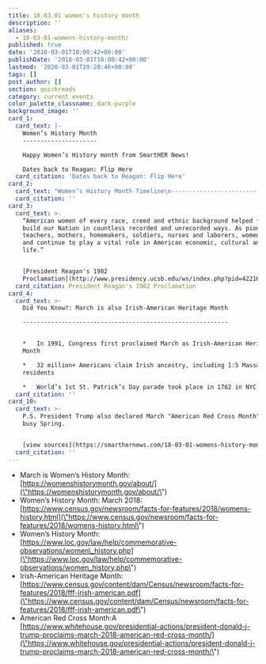 ```yaml
---
title: 18.03.01 women's history month
description: ''
aliases:
  - 18-03-01-womens-history-month/
published: true
date: '2018-03-01T10:00:42+00:00'
publishDate: '2018-03-01T10:00:42+00:00'
lastmod: '2020-03-01T19:20:46+00:00'
tags: []
post_author: []
section: quickreads
category: current events
color_palette_classname: dark-purple
background_image: ''
card_1:
  card_text: |-
    Women’s History Month
    ---------------------

    Happy Women’s History month from SmartHER News!

    Dates back to Reagan: Flip Here
  card_citation: 'Dates back to Reagan: Flip Here'
card_2:
  card_text: "Women’s History Month Timeline\n------------------------------\n\n**1981:** Congress 1st established _Women’s History Week_\_(for 1982).\n\n**1987:** Congress 1st established Women’s History Month\n\n**Since 1995:** Every President issued annual proclamations designating March Women’s History Month"
  card_citation: ''
card_3:
  card_text: >-
    “American women of every race, creed and ethnic background helped found and
    build our Nation in countless recorded and unrecorded ways. As pioneers,
    teachers, mothers, homemakers, soldiers, nurses and laborers, women played
    and continue to play a vital role in American economic, cultural and social
    life.”


    [President Reagan's 1982
    Proclamation](http://www.presidency.ucsb.edu/ws/index.php?pid=42216)
  card_citation: President Reagan's 1982 Proclamation
card_4:
  card_text: >-
    Did You Know?: March is also Irish-American Heritage Month

    ----------------------------------------------------------


    *   In 1991, Congress first proclaimed March as Irish-American Heritage
    Month

    *   32 million+ Americans claim Irish ancestry, including 1:5 Massachusetts
    residents

    *   World’s 1st St. Patrick’s Day parade took place in 1762 in NYC
  card_citation: ''
card_10:
  card_text: >-
    P.S. President Trump also declared March "American Red Cross Month" - It's a
    busy Spring.


    [view sources](https://smarthernews.com/18-03-01-womens-history-month/)
  card_citation: ''
---
```

*   March is Women’s History Month: [https://womenshistorymonth.gov/about/](\"https://womenshistorymonth.gov/about/\")
*   Women’s History Month: March 2018: [https://www.census.gov/newsroom/facts-for-features/2018/womens-history.html](\"https://www.census.gov/newsroom/facts-for-features/2018/womens-history.html\")
*   Women’s History Month: [https://www.loc.gov/law/help/commemorative-observations/women\_history.php](\"https://www.loc.gov/law/help/commemorative-observations/women_history.php\")
*   Irish-American Heritage Month: [https://www.census.gov/content/dam/Census/newsroom/facts-for-features/2018/fff-irish-american.pdf](\"https://www.census.gov/content/dam/Census/newsroom/facts-for-features/2018/fff-irish-american.pdf\")
*   American Red Cross Month:A [https://www.whitehouse.gov/presidential-actions/president-donald-j-trump-proclaims-march-2018-american-red-cross-month/](\"https://www.whitehouse.gov/presidential-actions/president-donald-j-trump-proclaims-march-2018-american-red-cross-month/\")